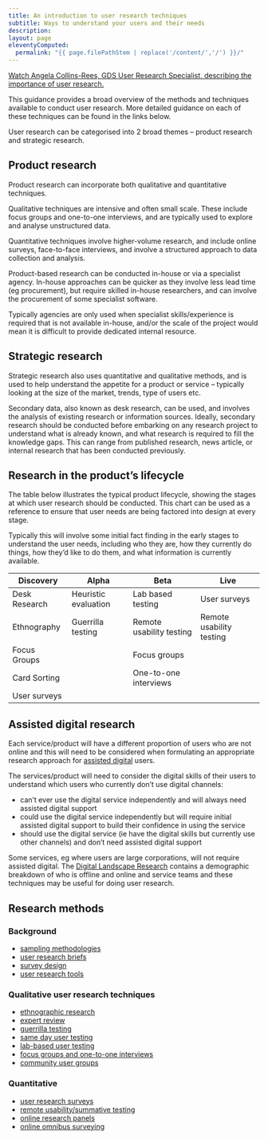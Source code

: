 ```yaml
---
title: An introduction to user research techniques
subtitle: Ways to understand your users and their needs
description:
layout: page
eleventyComputed:
  permalink: "{{ page.filePathStem | replace('/content/','/') }}/"
---
```


[Watch Angela Collins-Rees, GDS User Research Specialist, describing the importance of user research.](https://www.youtube.com/watch?v=1hbnPCdM4ls)

This guidance provides a broad overview of the methods and techniques available to conduct user research. More detailed guidance on each of these techniques can be found in the links below.

User research can be categorised into 2 broad themes – product research and strategic research.

## Product research

Product research can incorporate both qualitative and quantitative techniques.

Qualitative techniques are intensive and often small scale. These include focus groups and one-to-one interviews, and are typically used to explore and analyse unstructured data.

Quantitative techniques involve higher-volume research, and include online surveys, face-to-face interviews, and involve a structured approach to data collection and analysis.

Product-based research can be conducted in-house or via a specialist agency. In-house approaches can be quicker as they involve less lead time (eg procurement), but require skilled in-house researchers, and can involve the procurement of some specialist software.

Typically agencies are only used when specialist skills/experience is required that is not available in-house, and/or the scale of the project would mean it is difficult to provide dedicated internal resource.

## Strategic research

Strategic research also uses quantitative and qualitative methods, and is used to help understand the appetite for a product or service – typically looking at the size of the market, trends, type of users etc.

Secondary data, also known as desk research, can be used, and involves the analysis of existing research or information sources. Ideally, secondary research should be conducted before embarking on any research project to understand what is already known, and what research is required to fill the knowledge gaps. This can range from published research, news article, or internal research that has been conducted previously.

## Research in the product’s lifecycle

The table below illustrates the typical product lifecycle, showing the stages at which user research should be conducted. This chart can be used as a reference to ensure that user needs are being factored into design at every stage.

Typically this will involve some initial fact finding in the early stages to understand the user needs, including who they are, how they currently do things, how they’d like to do them, and what information is currently available.

| Discovery | Alpha | Beta | Live |
| --- | --- | --- | --- |
| Desk Research | Heuristic evaluation | Lab based testing | User surveys |
| Ethnography | Guerrilla testing | Remote usability testing | Remote usability testing |
| Focus Groups |  | Focus groups |  |
| Card Sorting |  | One-to-one interviews | |
| User surveys |  |  |  |

## Assisted digital research

Each service/product will have a different proportion of users who are not online and this will need to be considered when formulating an appropriate research approach for [assisted digital](/version-1/guides/assisted-digital/) users.

The services/product will need to consider the digital skills of their users to understand which users who currently don’t use digital channels:

- can’t ever use the digital service independently and will always need assisted digital support
- could use the digital service independently but will require initial assisted digital support to build their confidence in using the service
- should use the digital service (ie have the digital skills but currently use other channels) and don’t need assisted digital support

Some services, eg where users are large corporations, will not require assisted digital. The [Digital Landscape Research](https://www.gov.uk/government/publications/digital-landscape-research) contains a demographic breakdown of who is offline and online and service teams and these techniques may be useful for doing user research.

## Research methods

### Background

- [sampling methodologies](https://web.archive.org/web/20150324140526/https://www.gov.uk/service-manual/user-centred-design/user-research/sampling-methodologies.html)
- [user research briefs](https://web.archive.org/web/20150324140526/https://www.gov.uk/service-manual/user-centred-design/user-research/user-research-briefs.html)
- [survey design](https://web.archive.org/web/20150324140526/https://www.gov.uk/service-manual/user-centred-design/user-research/survey-design.html)
- [user research tools](https://web.archive.org/web/20150324140526/https://www.gov.uk/service-manual/user-centred-design/user-research/user-research-tools.html)

### Qualitative user research techniques

- [ethnographic research](https://web.archive.org/web/20150324140526/https://www.gov.uk/service-manual/user-centred-design/user-research/ethnographic-research.html)
- [expert review](https://web.archive.org/web/20150324140526/https://www.gov.uk/service-manual/user-centred-design/user-research/expert-review.html)
- [guerrilla testing](https://web.archive.org/web/20150324140526/https://www.gov.uk/service-manual/user-centred-design/user-research/guerrilla-testing.html)
- [same day user testing](https://web.archive.org/web/20150324140526/https://www.gov.uk/service-manual/user-centred-design/user-research/same-day-user-testing.html)
- [lab-based user testing](https://web.archive.org/web/20150324140526/https://www.gov.uk/service-manual/user-centred-design/user-research/lab-based-user-testing.html)
- [focus groups and one-to-one interviews](https://web.archive.org/web/20150324140526/https://www.gov.uk/service-manual/user-centred-design/user-research/focus-groups-mini-groups-interviews.html)
- [community user groups](https://web.archive.org/web/20150324140526/https://www.gov.uk/service-manual/user-centred-design/user-research/community-user-groups.html)

### Quantitative

- [user research surveys](https://web.archive.org/web/20150324140526/https://www.gov.uk/service-manual/user-centred-design/user-research/user-research-surveys.html)
- [remote usability/summative testing](https://web.archive.org/web/20150324140526/https://www.gov.uk/service-manual/user-centred-design/user-research/remote-usability.html)
- [online research panels](https://web.archive.org/web/20150324140526/https://www.gov.uk/service-manual/user-centred-design/user-research/online-research-panels.html)
- [online omnibus surveying](https://web.archive.org/web/20150324140526/https://www.gov.uk/service-manual/user-centred-design/user-research/online-omnibus-survey.html)
